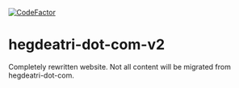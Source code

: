 [![CodeFactor](https://www.codefactor.io/repository/github/hegde-atri/hegdeatri-dot-com-v2/badge)](https://www.codefactor.io/repository/github/hegde-atri/hegdeatri-dot-com-v2)

# hegdeatri-dot-com-v2

Completely rewritten website. Not all content will be migrated from hegdeatri-dot-com.
